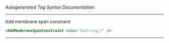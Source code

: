 <!-- THIS IS AN AUTOGENERATED FILE: Don't edit it directly, instead change the schema definition in the code itself. -->

_Autogenerated Tag Syntax Documentation:_

---
Add membrane span constraint

```xml
<AddMembraneSpanConstraint name="(&string;)" />
```



---

